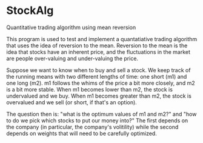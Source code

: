 # StockAlg
Quantitative trading algorithm using mean reversion

This program is used to test and implement a quantatiative trading algorithm 
that uses the idea of reversion to the mean. Reversion to the mean is the idea
that stocks have an inherent price, and the fluctuations in the market are 
people over-valuing and under-valuing the price. 

Suppose we want to know when to buy and sell a stock. We keep track of the 
running means with two different lengths of time: one short (m1) and one long (m2). 
m1 follows the whims of the price a bit more closely, and m2 is a bit more stable.
When m1 becomes lower than m2, the stock is undervalued and we buy. When m1 becomes
greater than m2, the stock is overvalued and we sell (or short, if that's an option).

The question then is: "what is the optimum values of m1 and m2?" and "how to do we pick
which stocks to put our money into?" The first depends on the company (in particular, 
the company's volitility) while the second depends on weights that will need to be
carefully optimized. 
